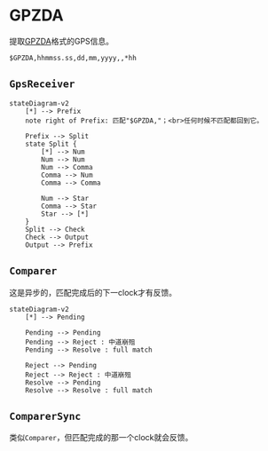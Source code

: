 # GPZDA

提取[GPZDA](https://docs.novatel.com/OEM7/Content/Logs/GPZDA.htm)格式的GPS信息。

```
$GPZDA,hhmmss.ss,dd,mm,yyyy,,*hh
```

## `GpsReceiver`

```mermaid
stateDiagram-v2
    [*] --> Prefix
    note right of Prefix: 匹配"$GPZDA,"；<br>任何时候不匹配都回到它。
    
    Prefix --> Split
    state Split {
        [*] --> Num
        Num --> Num
        Num --> Comma
        Comma --> Num
        Comma --> Comma

        Num --> Star
        Comma --> Star
        Star --> [*]
    }
    Split --> Check
    Check --> Output
    Output --> Prefix
```

## `Comparer`

这是异步的，匹配完成后的下一clock才有反馈。

```mermaid
stateDiagram-v2
    [*] --> Pending
    
    Pending --> Pending
    Pending --> Reject : 中道崩殂
    Pending --> Resolve : full match
    
    Reject --> Pending
    Reject --> Reject : 中道崩殂
    Resolve --> Pending
    Resolve --> Resolve : full match
```

## `ComparerSync`

类似`Comparer`，但匹配完成的那一个clock就会反馈。
